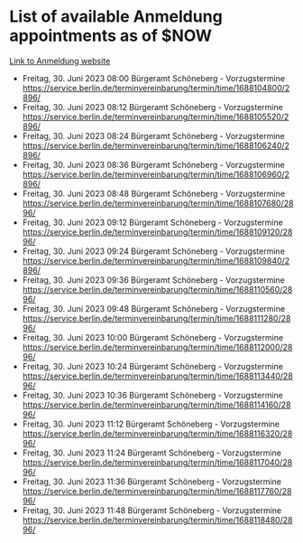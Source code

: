 # List of available Anmeldung appointments as of $NOW
[Link to Anmeldung website](https://service.berlin.de/terminvereinbarung/termin/tag.php?termin=1&anliegen[]=120686&dienstleisterlist=122210,122217,327316,122219,327312,122227,327314,122231,327346,122243,327348,122254,122252,329742,122260,329745,122262,329748,122271,327278,122273,327274,122277,327276,330436,122280,327294,122282,327290,122284,327292,122291,327270,122285,327266,122286,327264,122296,327268,150230,329760,122297,327286,122294,327284,122312,329763,122314,329775,122304,327330,122311,327334,122309,327332,317869,122281,327352,122279,329772,122283,122276,327324,122274,327326,122267,329766,122246,327318,122251,327320,122257,327322,122208,327298,122226,327300&herkunft=http%3A%2F%2Fservice.berlin.de%2Fdienstleistung%2F120686%2F)
- Freitag, 30. Juni 2023 08:00 Bürgeramt Schöneberg - Vorzugstermine https://service.berlin.de/terminvereinbarung/termin/time/1688104800/2896/
- Freitag, 30. Juni 2023 08:12 Bürgeramt Schöneberg - Vorzugstermine https://service.berlin.de/terminvereinbarung/termin/time/1688105520/2896/
- Freitag, 30. Juni 2023 08:24 Bürgeramt Schöneberg - Vorzugstermine https://service.berlin.de/terminvereinbarung/termin/time/1688106240/2896/
- Freitag, 30. Juni 2023 08:36 Bürgeramt Schöneberg - Vorzugstermine https://service.berlin.de/terminvereinbarung/termin/time/1688106960/2896/
- Freitag, 30. Juni 2023 08:48 Bürgeramt Schöneberg - Vorzugstermine https://service.berlin.de/terminvereinbarung/termin/time/1688107680/2896/
- Freitag, 30. Juni 2023 09:12 Bürgeramt Schöneberg - Vorzugstermine https://service.berlin.de/terminvereinbarung/termin/time/1688109120/2896/
- Freitag, 30. Juni 2023 09:24 Bürgeramt Schöneberg - Vorzugstermine https://service.berlin.de/terminvereinbarung/termin/time/1688109840/2896/
- Freitag, 30. Juni 2023 09:36 Bürgeramt Schöneberg - Vorzugstermine https://service.berlin.de/terminvereinbarung/termin/time/1688110560/2896/
- Freitag, 30. Juni 2023 09:48 Bürgeramt Schöneberg - Vorzugstermine https://service.berlin.de/terminvereinbarung/termin/time/1688111280/2896/
- Freitag, 30. Juni 2023 10:00 Bürgeramt Schöneberg - Vorzugstermine https://service.berlin.de/terminvereinbarung/termin/time/1688112000/2896/
- Freitag, 30. Juni 2023 10:24 Bürgeramt Schöneberg - Vorzugstermine https://service.berlin.de/terminvereinbarung/termin/time/1688113440/2896/
- Freitag, 30. Juni 2023 10:36 Bürgeramt Schöneberg - Vorzugstermine https://service.berlin.de/terminvereinbarung/termin/time/1688114160/2896/
- Freitag, 30. Juni 2023 11:12 Bürgeramt Schöneberg - Vorzugstermine https://service.berlin.de/terminvereinbarung/termin/time/1688116320/2896/
- Freitag, 30. Juni 2023 11:24 Bürgeramt Schöneberg - Vorzugstermine https://service.berlin.de/terminvereinbarung/termin/time/1688117040/2896/
- Freitag, 30. Juni 2023 11:36 Bürgeramt Schöneberg - Vorzugstermine https://service.berlin.de/terminvereinbarung/termin/time/1688117760/2896/
- Freitag, 30. Juni 2023 11:48 Bürgeramt Schöneberg - Vorzugstermine https://service.berlin.de/terminvereinbarung/termin/time/1688118480/2896/
